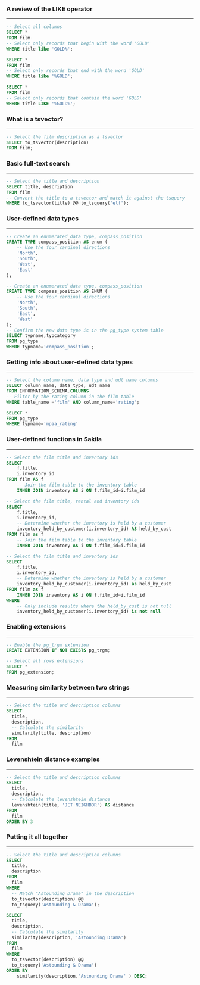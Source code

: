 ### A review of the LIKE operator
_____________________________________
```sql
-- Select all columns
SELECT *
FROM film
-- Select only records that begin with the word 'GOLD'
WHERE title like 'GOLD%';

SELECT *
FROM film
-- Select only records that end with the word 'GOLD'
WHERE title like '%GOLD';

SELECT *
FROM film
-- Select only records that contain the word 'GOLD'
WHERE title LIKE '%GOLD%';
```

### What is a tsvector?
_____________________________________
```sql
-- Select the film description as a tsvector
SELECT to_tsvector(description)
FROM film;
```

### Basic full-text search
_____________________________________
```sql
-- Select the title and description
SELECT title, description
FROM film
-- Convert the title to a tsvector and match it against the tsquery 
WHERE to_tsvector(title) @@ to_tsquery('elf');
```

### User-defined data types
_____________________________________
```sql
-- Create an enumerated data type, compass_position
CREATE TYPE compass_position AS enum (
  	-- Use the four cardinal directions
  	'North', 
  	'South',
  	'West', 
  	'East'
);

-- Create an enumerated data type, compass_position
CREATE TYPE compass_position AS ENUM (
  	-- Use the four cardinal directions
  	'North', 
  	'South',
  	'East', 
  	'West'
);
-- Confirm the new data type is in the pg_type system table
SELECT typname,typcategory
FROM pg_type
WHERE typname='compass_position';
```

### Getting info about user-defined data types
_____________________________________
```sql
-- Select the column name, data type and udt name columns
SELECT column_name, data_type, udt_name
FROM INFORMATION_SCHEMA.COLUMNS 
-- Filter by the rating column in the film table
WHERE table_name ='film' AND column_name='rating';

SELECT *
FROM pg_type 
WHERE typname='mpaa_rating'
```

### User-defined functions in Sakila
_____________________________________
```sql
-- Select the film title and inventory ids
SELECT 
	f.title, 
    i.inventory_id
FROM film AS f 
	-- Join the film table to the inventory table
	INNER JOIN inventory AS i ON f.film_id=i.film_id 

-- Select the film title, rental and inventory ids
SELECT 
	f.title, 
    i.inventory_id,
    -- Determine whether the inventory is held by a customer
    inventory_held_by_customer(i.inventory_id) AS held_by_cust 
FROM film as f 
	-- Join the film table to the inventory table
	INNER JOIN inventory AS i ON f.film_id=i.film_id

-- Select the film title and inventory ids
SELECT 
	f.title, 
    i.inventory_id,
    -- Determine whether the inventory is held by a customer
    inventory_held_by_customer(i.inventory_id) as held_by_cust
FROM film as f 
	INNER JOIN inventory AS i ON f.film_id=i.film_id 
WHERE
	-- Only include results where the held_by_cust is not null
    inventory_held_by_customer(i.inventory_id) is not null
```

### Enabling extensions
_____________________________________
```sql
-- Enable the pg_trgm extension
CREATE EXTENSION IF NOT EXISTS pg_trgm;

-- Select all rows extensions
SELECT * 
FROM pg_extension;
```

### Measuring similarity between two strings
_____________________________________
```sql
-- Select the title and description columns
SELECT 
  title, 
  description, 
  -- Calculate the similarity
  similarity(title, description)
FROM 
  film
```

### Levenshtein distance examples
_____________________________________
```sql
-- Select the title and description columns
SELECT  
  title, 
  description, 
  -- Calculate the levenshtein distance
  levenshtein(title, 'JET NEIGHBOR') AS distance
FROM 
  film
ORDER BY 3
```

### Putting it all together
_____________________________________
```sql
-- Select the title and description columns
SELECT  
  title, 
  description 
FROM 
  film
WHERE 
  -- Match "Astounding Drama" in the description
  to_tsvector(description) @@ 
  to_tsquery('Astounding & Drama');

SELECT 
  title, 
  description, 
  -- Calculate the similarity
  similarity(description, 'Astounding Drama')
FROM 
  film 
WHERE 
  to_tsvector(description) @@ 
  to_tsquery('Astounding & Drama') 
ORDER BY 
	similarity(description,'Astounding Drama' ) DESC;
```

